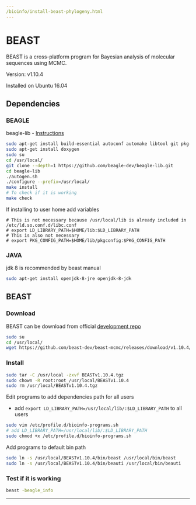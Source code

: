 ```yaml
---
/bioinfo/install-beast-phylogeny.html
---
```


# BEAST

BEAST is a cross-platform program for Bayesian analysis of molecular sequences using MCMC.

Version: v1.10.4

Installed on Ubuntu 16.04

## Dependencies

### BEAGLE

beagle-lib - [Instructions](https://github.com/beagle-dev/beagle-lib/wiki/LinuxInstallInstructions)

```bash
sudo apt-get install build-essential autoconf automake libtool git pkg-config openjdk-9-jdk
sudo apt-get install doxygen
sudo su
cd /usr/local/
git clone --depth=1 https://github.com/beagle-dev/beagle-lib.git
cd beagle-lib
./autogen.sh
./configure --prefix=/usr/local/
make install
# To check if it is working
make check
```

If installing to user home add variables

```
# This is not necessary because /usr/local/lib is already included in /etc/ld.so.conf.d/libc.conf
# export LD_LIBRARY_PATH=$HOME/lib:$LD_LIBRARY_PATH
# This is also not necessary
# export PKG_CONFIG_PATH=$HOME/lib/pkgconfig:$PKG_CONFIG_PATH
```

### JAVA

jdk 8 is recommended by beast manual
 
```bash
sudo apt-get install openjdk-8-jre openjdk-8-jdk
```

## BEAST

### Download

BEAST can be download from official [development repo](https://github.com/beast-dev/beast-mcmc/releases)

```bash
sudo su
cd /usr/local/
wget https://github.com/beast-dev/beast-mcmc/releases/download/v1.10.4/BEASTv1.10.4.tgz
```

### Install

```bash
sudo tar -C /usr/local -zxvf BEASTv1.10.4.tgz
sudo chown -R root:root /usr/local/BEASTv1.10.4
sudo rm /usr/local/BEASTv1.10.4.tgz
```

Edit programs to add dependencies path for all users

*  add `export LD_LIBRARY_PATH=/usr/local/lib/:$LD_LIBRARY_PATH` to all users

```bash
sudo vim /etc/profile.d/bioinfo-programs.sh
# add LD_LIBRARY_PATH=/usr/local/lib/:$LD_LIBRARY_PATH
sudo chmod +x /etc/profile.d/bioinfo-programs.sh
```

Add programs to default bin path

```bash
sudo ln -s /usr/local/BEASTv1.10.4/bin/beast /usr/local/bin/beast
sudo ln -s /usr/local/BEASTv1.10.4/bin/beauti /usr/local/bin/beauti
```

### Test if it is working

```bash
beast -beagle_info
```

----
